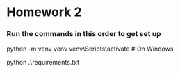 # Homework 2

### Run the commands in this order to get set up
python -m venv venv
venv\Scripts\activate  # On Windows
 
python .\requirements.txt   